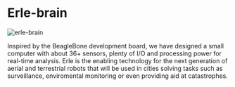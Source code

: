 # Erle-brain

![erle-brain](https://erlerobotics.com/blog/wp-content/uploads/2014/12/IMG_6334.jpg)

Inspired by the BeagleBone development board, we have designed a small computer with about 36+ sensors, plenty of I/O and processing power for real-time analysis. Erle is the enabling technology for the next generation of aerial and terrestrial robots that will be used in cities solving tasks such as surveillance, enviromental monitoring or even providing aid at catastrophes.
